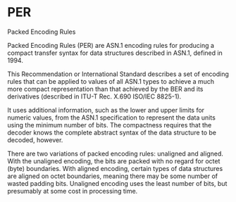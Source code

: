 # PER


Packed Encoding Rules

Packed Encoding Rules (PER) are ASN.1 encoding rules for producing a
compact transfer syntax for data structures described in ASN.1, defined
in 1994.

This Recommendation or International Standard describes a set of
encoding rules that can be applied to values of all ASN.1 types to
achieve a much more compact representation than that achieved by the BER
and its derivatives (described in ITU-T Rec. X.690 ISO/IEC 8825-1).

It uses additional information, such as the lower and upper limits for
numeric values, from the ASN.1 specification to represent the data units
using the minimum number of bits. The compactness requires that the
decoder knows the complete abstract syntax of the data structure to be
decoded, however.

There are two variations of packed encoding rules: unaligned and
aligned. With the unaligned encoding, the bits are packed with no regard
for octet (byte) boundaries. With aligned encoding, certain types of
data structures are aligned on octet boundaries, meaning there may be
some number of wasted padding bits. Unaligned encoding uses the least
number of bits, but presumably at some cost in processing time.

